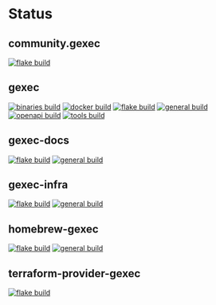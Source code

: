 # Status

## community.gexec
[![flake build](https://github.com/gexec/community.gexec/actions/workflows/flake.yml/badge.svg)](https://github.com/gexec/community.gexec/actions/workflows/flake.yml)

## gexec
[![binaries build](https://github.com/gexec/gexec/actions/workflows/binaries.yml/badge.svg)](https://github.com/gexec/gexec/actions/workflows/binaries.yml) [![docker build](https://github.com/gexec/gexec/actions/workflows/docker.yml/badge.svg)](https://github.com/gexec/gexec/actions/workflows/docker.yml) [![flake build](https://github.com/gexec/gexec/actions/workflows/flake.yml/badge.svg)](https://github.com/gexec/gexec/actions/workflows/flake.yml) [![general build](https://github.com/gexec/gexec/actions/workflows/general.yml/badge.svg)](https://github.com/gexec/gexec/actions/workflows/general.yml) [![openapi build](https://github.com/gexec/gexec/actions/workflows/openapi.yml/badge.svg)](https://github.com/gexec/gexec/actions/workflows/openapi.yml) [![tools build](https://github.com/gexec/gexec/actions/workflows/tools.yml/badge.svg)](https://github.com/gexec/gexec/actions/workflows/tools.yml)

## gexec-docs
[![flake build](https://github.com/gexec/gexec-docs/actions/workflows/flake.yml/badge.svg)](https://github.com/gexec/gexec-docs/actions/workflows/flake.yml) [![general build](https://github.com/gexec/gexec-docs/actions/workflows/general.yml/badge.svg)](https://github.com/gexec/gexec-docs/actions/workflows/general.yml)

## gexec-infra
[![flake build](https://github.com/gexec/gexec-infra/actions/workflows/flake.yml/badge.svg)](https://github.com/gexec/gexec-infra/actions/workflows/flake.yml) [![general build](https://github.com/gexec/gexec-infra/actions/workflows/general.yml/badge.svg)](https://github.com/gexec/gexec-infra/actions/workflows/general.yml)

## homebrew-gexec
[![flake build](https://github.com/gexec/homebrew-gexec/actions/workflows/flake.yml/badge.svg)](https://github.com/gexec/homebrew-gexec/actions/workflows/flake.yml) [![general build](https://github.com/gexec/homebrew-gexec/actions/workflows/general.yml/badge.svg)](https://github.com/gexec/homebrew-gexec/actions/workflows/general.yml)

## terraform-provider-gexec
[![flake build](https://github.com/gexec/terraform-provider-gexec/actions/workflows/flake.yml/badge.svg)](https://github.com/gexec/terraform-provider-gexec/actions/workflows/flake.yml)
